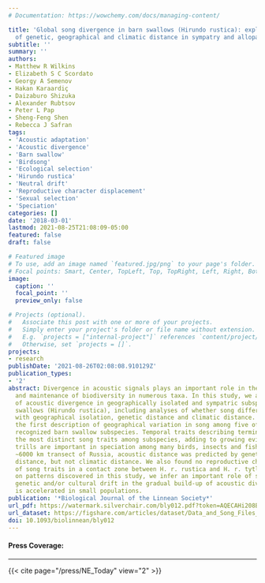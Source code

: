 ```yaml
---
# Documentation: https://wowchemy.com/docs/managing-content/

title: 'Global song divergence in barn swallows (Hirundo rustica): exploring the roles
  of genetic, geographical and climatic distance in sympatry and allopatry'
subtitle: ''
summary: ''
authors:
- Matthew R Wilkins
- Elizabeth S C Scordato
- Georgy A Semenov
- Hakan Karaardiç
- Daizaburo Shizuka
- Alexander Rubtsov
- Peter L Pap
- Sheng-Feng Shen
- Rebecca J Safran
tags:
- 'Acoustic adaptation'
- 'Acoustic divergence'
- 'Barn swallow'
- 'Birdsong'
- 'Ecological selection'
- 'Hirundo rustica'
- 'Neutral drift'
- 'Reproductive character displacement'
- 'Sexual selection'
- 'Speciation'
categories: []
date: '2018-03-01'
lastmod: 2021-08-25T21:08:09-05:00
featured: false
draft: false

# Featured image
# To use, add an image named `featured.jpg/png` to your page's folder.
# Focal points: Smart, Center, TopLeft, Top, TopRight, Left, Right, BottomLeft, Bottom, BottomRight.
image:
  caption: ''
  focal_point: ''
  preview_only: false

# Projects (optional).
#   Associate this post with one or more of your projects.
#   Simply enter your project's folder or file name without extension.
#   E.g. `projects = ["internal-project"]` references `content/project/deep-learning/index.md`.
#   Otherwise, set `projects = []`.
projects:
- research
publishDate: '2021-08-26T02:08:08.910129Z'
publication_types:
- '2'
abstract: Divergence in acoustic signals plays an important role in the production
  and maintenance of biodiversity in numerous taxa. In this study, we assess patterns
  of acoustic divergence in geographically isolated and sympatric subspecies of barn
  swallows (Hirundo rustica), including analyses of whether song differentiation varies
  with geographical isolation, genetic distance and climatic distance. We provide
  the first description of geographical variation in song among five of six currently
  recognized barn swallow subspecies. Temporal traits describing terminal trills were
  the most distinct song traits among subspecies, adding to growing evidence that
  trills are important in speciation among many birds, insects and fish. Across a
  ∼6000 km transect of Russia, acoustic distance was predicted by genetic and geographical
  distance, but not climatic distance. We also found no reproductive character displacement
  of song traits in a contact zone between H. r. rustica and H. r. tytleri. Based
  on patterns discovered in this study, we infer an important role of sexual selection,
  genetic and/or cultural drift in the gradual build-up of acoustic divergence, which
  is accelerated in small populations.
publication: '*Biological Journal of the Linnean Society*'
url_pdf: https://watermark.silverchair.com/bly012.pdf?token=AQECAHi208BE49Ooan9kkhW_Ercy7Dm3ZL_9Cf3qfKAc485ysgAAAtQwggLQBgkqhkiG9w0BBwagggLBMIICvQIBADCCArYGCSqGSIb3DQEHATAeBglghkgBZQMEAS4wEQQMLZpaJp1iaDoBz2DVAgEQgIICh-MI5013xh3XnITZN8MDGi3SWEV_snEjg2lOd9ZKtQSl267iWCTQYk58p_Q-wTqu6I4VMTvYf6nc7kaaC6TGxf-J_u365pQA6fKIhfs-8PsHyiUpyL-Zp2FN3PBr38gPfuo9GxBUQxpDBecTJP-FM-9SPGF4vCIAnW34rtu_hmThldv-p40ldeTI782xItpdNabsQYvX5_Wvkq8nNvHaxJF3OLur80K5ZS0uzuFYBh5byuGIur2kns4kc3jQxVAhvAQNtLJ1OSa6VvHPa7Nqt4Qs9EI3xcXOgjbjLHJW-9ugF2tFNAmjHl6QHyHfpvNakED61I_td657bgURQci7qPc2ereFMjf1giZqCAqS7UiNzmXiQHuWwZy3f_btbHLajOYRiY2JZ3REpKR9b1P_nlvTKj9yjJNwCMW-1QPLkI68Q8FaHpV9-6SpZLRef6RDICKJcjUXoqDkvuQaJY5-oE-OrBt3vTPTJ2X5o3RS3EaSGNbgQTUCO6_9LWaQsI0-ddn-nNsKqeLLShJOIK6wrYjqFSc9we1dki08y4ufXA4WzKYlQQ1FH0ZQUuyW5PVPB3uViK5w1v_pZzb2d6gzHtg-D4g4qSUj0SG46MkNsMMtI3tyMfD44Mn2vLdgMOu4p4959HUSnQvvGXlhgzSIdp-JTzzNw9lzoAFFQAS1uHmAyunuG1j4O2AYmsU8PwWGZu6gPRrwnVAmPolav2MyP0Hfjhw6duhLUiafoqNytYI3Gik2RgYjObXGatHVVYIRzsuYiOauHHyeMEbO-YdpsrNsjqM2Fwx_1JLJ5FuKtUldV_o8z9527OImFC3so98r6P5yIFONln_eYD-0NC2diWACpCmQOS13
url_dataset: https://figshare.com/articles/dataset/Data_and_Song_Files_for_Global_song_divergence_in_barn_swallows_Hirundo_rustica_exploring_the_roles_of_genetic_geographic_and_climatic_distance_in_sympatry_and_allopatry_/5866926
doi: 10.1093/biolinnean/bly012
---
```

#### Press Coverage:
<hr>
{{< cite page="/press/NE_Today" view="2" >}}
